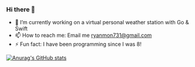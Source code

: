 ### Hi there 👋

- 🔭 I’m currently working on a virtual personal weather station with Go & Swift
- 📫 How to reach me: Email me ryanmon731@gmail.com
- ⚡ Fun fact: I have been programming since I was 8!

[![Anurag's GitHub stats](https://github-readme-stats.vercel.app/api?username=aejester)](https://github.com/anuraghazra/github-readme-stats)

